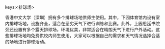 keys:<排球场>


香港中文大学（深圳）拥有多个排球场地供师生使用。其中，下园体育馆内设有室内排球场地，设施齐全，适合在恶劣天气下进行训练和比赛。此外，上园思廷书院旁还设置有多个露天排球场，环境优美，非常适合在晴朗天气下进行户外活动。这些排球场地均免费供校内师生使用，大家可以根据自己的需求和天气情况选择合适的场地进行排球活动。